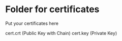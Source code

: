 # Folder for certificates

Put your certificates here

cert.crt (Public Key with Chain)
cert.key (Private Key)

